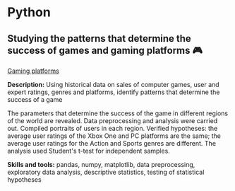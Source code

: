 # Python

## Studying the patterns that determine the success of games and gaming platforms 🎮

[Gaming platforms](https://github.com/adwise1990/portfolio_files/blob/main/gaming_platforms_en.ipynb)

**Description:** Using historical data on sales of computer games, user and expert ratings, genres and platforms, identify patterns that determine the success of a game


The parameters that determine the success of the game in different regions of the world are revealed. Data preprocessing and analysis were carried out. Compiled portraits of users in each region. Verified
hypotheses: the average user ratings of the Xbox One and PC platforms are the same; the average user ratings for the Action and Sports genres are different. The analysis used Student's t-test for independent samples.

**Skills and tools:** pandas, numpy, matplotlib, data preprocessing, exploratory data analysis, descriptive statistics, testing of statistical hypotheses
